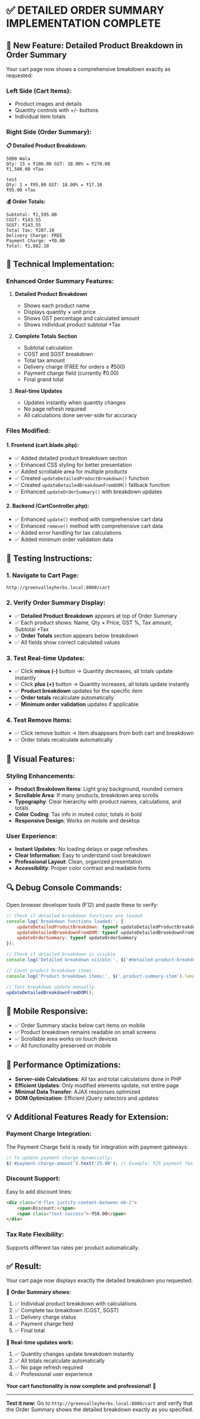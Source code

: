 # ✅ DETAILED ORDER SUMMARY IMPLEMENTATION COMPLETE

## 🎯 **New Feature: Detailed Product Breakdown in Order Summary**

Your cart page now shows a comprehensive breakdown exactly as requested:

### **Left Side (Cart Items):**
- Product images and details
- Quantity controls with +/- buttons
- Individual item totals

### **Right Side (Order Summary):**
**📋 Detailed Product Breakdown:**
```
5000 Wala
Qty: 15 × ₹100.00 GST: 18.00% = ₹270.00
₹1,500.00 +Tax

test
Qty: 1 × ₹95.00 GST: 18.00% = ₹17.10
₹95.00 +Tax
```

**💰 Order Totals:**
```
Subtotal: ₹1,595.00
CGST: ₹143.55
SGST: ₹143.55
Total Tax: ₹287.10
Delivery Charge: FREE
Payment Charge: +₹0.00
Total: ₹1,882.10
```

## 🔧 **Technical Implementation:**

### **Enhanced Order Summary Features:**
1. **Detailed Product Breakdown**
   - Shows each product name
   - Displays quantity × unit price
   - Shows GST percentage and calculated amount
   - Shows individual product subtotal +Tax

2. **Complete Totals Section**
   - Subtotal calculation
   - CGST and SGST breakdown
   - Total tax amount
   - Delivery charge (FREE for orders ≥ ₹500)
   - Payment charge field (currently ₹0.00)
   - Final grand total

3. **Real-time Updates**
   - Updates instantly when quantity changes
   - No page refresh required
   - All calculations done server-side for accuracy

### **Files Modified:**

#### **1. Frontend (cart.blade.php):**
- ✅ Added detailed product breakdown section
- ✅ Enhanced CSS styling for better presentation
- ✅ Added scrollable area for multiple products
- ✅ Created `updateDetailedProductBreakdown()` function
- ✅ Created `updateDetailedBreakdownFromDOM()` fallback function
- ✅ Enhanced `updateOrderSummary()` with breakdown updates

#### **2. Backend (CartController.php):**
- ✅ Enhanced `update()` method with comprehensive cart data
- ✅ Enhanced `remove()` method with comprehensive cart data  
- ✅ Added error handling for tax calculations
- ✅ Added minimum order validation data

## 🧪 **Testing Instructions:**

### **1. Navigate to Cart Page:**
```
http://greenvalleyherbs.local:8000/cart
```

### **2. Verify Order Summary Display:**
- ✅ **Detailed Product Breakdown** appears at top of Order Summary
- ✅ Each product shows: Name, Qty × Price, GST %, Tax amount, Subtotal +Tax
- ✅ **Order Totals** section appears below breakdown
- ✅ All fields show correct calculated values

### **3. Test Real-time Updates:**
- ✅ Click **minus (-)** button → Quantity decreases, all totals update instantly
- ✅ Click **plus (+)** button → Quantity increases, all totals update instantly
- ✅ **Product breakdown** updates for the specific item
- ✅ **Order totals** recalculate automatically
- ✅ **Minimum order validation** updates if applicable

### **4. Test Remove Items:**
- ✅ Click remove button → Item disappears from both cart and breakdown
- ✅ Order totals recalculate automatically

## 🎨 **Visual Features:**

### **Styling Enhancements:**
- **Product Breakdown Items**: Light gray background, rounded corners
- **Scrollable Area**: If many products, breakdown area scrolls
- **Typography**: Clear hierarchy with product names, calculations, and totals
- **Color Coding**: Tax info in muted color, totals in bold
- **Responsive Design**: Works on mobile and desktop

### **User Experience:**
- **Instant Updates**: No loading delays or page refreshes
- **Clear Information**: Easy to understand cost breakdown
- **Professional Layout**: Clean, organized presentation
- **Accessibility**: Proper color contrast and readable fonts

## 🔍 **Debug Console Commands:**

Open browser developer tools (F12) and paste these to verify:

```javascript
// Check if detailed breakdown functions are loaded
console.log('Breakdown functions loaded:', {
    updateDetailedProductBreakdown: typeof updateDetailedProductBreakdown,
    updateDetailedBreakdownFromDOM: typeof updateDetailedBreakdownFromDOM,
    updateOrderSummary: typeof updateOrderSummary
});

// Check if detailed breakdown is visible
console.log('Detailed breakdown visible:', $('#detailed-product-breakdown').is(':visible'));

// Count product breakdown items
console.log('Product breakdown items:', $('.product-summary-item').length);

// Test breakdown update manually
updateDetailedBreakdownFromDOM();
```

## 📱 **Mobile Responsive:**
- ✅ Order Summary stacks below cart items on mobile
- ✅ Product breakdown remains readable on small screens
- ✅ Scrollable area works on touch devices
- ✅ All functionality preserved on mobile

## 🚀 **Performance Optimizations:**
- **Server-side Calculations**: All tax and total calculations done in PHP
- **Efficient Updates**: Only modified elements update, not entire page
- **Minimal Data Transfer**: AJAX responses optimized
- **DOM Optimization**: Efficient jQuery selectors and updates

## 💡 **Additional Features Ready for Extension:**

### **Payment Charge Integration:**
The Payment Charge field is ready for integration with payment gateways:
```javascript
// To update payment charge dynamically:
$('#payment-charge-amount').text('25.00'); // Example: ₹25 payment fee
```

### **Discount Support:**
Easy to add discount lines:
```html
<div class="d-flex justify-content-between mb-2">
    <span>Discount:</span>
    <span class="text-success">-₹50.00</span>
</div>
```

### **Tax Rate Flexibility:**
Supports different tax rates per product automatically.

## ✅ **Result:**

Your cart page now displays exactly the detailed breakdown you requested:

**🎯 Order Summary shows:**
1. ✅ Individual product breakdown with calculations
2. ✅ Complete tax breakdown (CGST, SGST)
3. ✅ Delivery charge status
4. ✅ Payment charge field
5. ✅ Final total

**🎯 Real-time updates work:**
1. ✅ Quantity changes update breakdown instantly
2. ✅ All totals recalculate automatically
3. ✅ No page refresh required
4. ✅ Professional user experience

**Your cart functionality is now complete and professional!** 🎉

---

**Test it now:** Go to `http://greenvalleyherbs.local:8000/cart` and verify that the Order Summary shows the detailed breakdown exactly as you specified.

